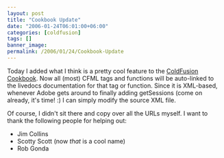 ```yaml
---
layout: post
title: "Cookbook Update"
date: "2006-01-24T06:01:00+06:00"
categories: [coldfusion]
tags: []
banner_image: 
permalink: /2006/01/24/Cookbook-Update
---
```


Today I added what I think is a pretty cool feature to the <a href="http://www.coldfusioncookbook.com">ColdFusion Cookbook</a>. Now all (most) CFML tags and functions will be auto-linked to the livedocs documentation for that tag or function. Since it is XML-based, whenever Adobe gets around to finally adding getSessions (come on already, it's time! :) I can simply modify the source XML file.

Of course, I didn't sit there and copy over all the URLs myself. I want to thank the following people for helping out:

<ul>
<li>Jim Collins
<li>Scotty Scott (now <i>that</i> is a cool name)
<li>Rob Gonda
</ul>